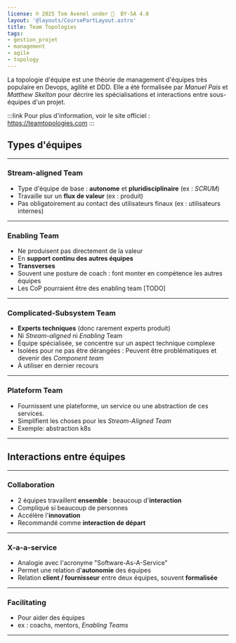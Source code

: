 ```yaml
---
license: © 2025 Tom Avenel under 󰵫  BY-SA 4.0
layout: '@layouts/CoursePartLayout.astro'
title: Team Topologies
tags:
- gestion_projet
- management
- agile
- topology
---
```


La topologie d'équipe est une théorie de management d'équipes très populaire en Devops, agilité et DDD. Elle a été formalisée par _Manuel Pais_ et _Matthew Skelton_ pour décrire les spécialisations et interactions entre sous-équipes d'un projet.

:::link
Pour plus d'information, voir le site officiel : <https://teamtopologies.com>
:::

## Types d'équipes

---

### Stream-aligned Team

- Type d'équipe de base : **autonome** et **pluridisciplinaire** (ex : _SCRUM_)
- Travaille sur un **flux de valeur** (ex : produit)
- Pas obligatoirement au contact des utilisateurs finaux (ex : utilisateurs internes)

---

### Enabling Team

- Ne produisent pas directement de la valeur
- En **support continu des autres équipes**
- **Transverses**
- Souvent une posture de coach : font monter en compétence les autres équipes
- Les CoP pourraient être des enabling team [TODO]

---

### Complicated-Subsystem Team

- **Experts techniques** (donc rarement experts produit)
- Ni _Stream-aligned_ ni _Enabling_ Team
- Équipe spécialisée, se concentre sur un aspect technique complexe
- Isolées pour ne pas être dérangées : Peuvent être problématiques et devenir des _Component team_
- À utiliser en dernier recours

---

### Plateform Team

- Fournissent une plateforme, un service ou une abstraction de ces services.
- Simplifient les choses pour les _Stream-Aligned Team_
- Exemple: abstraction k8s

---

## Interactions entre équipes

---

### Collaboration

- 2 équipes travaillent **ensemble** : beaucoup d'**interaction**
- Compliqué si beaucoup de personnes
- Accélère l'**innovation**
- Recommandé comme **interaction de départ**

---

### X-a-a-service

- Analogie avec l'acronyme "Software-As-A-Service"
- Permet une relation d'**autonomie** des équipes
- Relation **client / fournisseur** entre deux équipes, souvent **formalisée**

---

### Facilitating

- Pour aider des équipes
- ex : coachs, mentors, _Enabling Teams_

---

